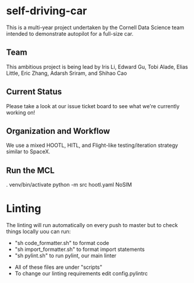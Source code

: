 # self-driving-car
This is a multi-year project undertaken by the Cornell Data Science team intended to demonstrate autopilot for a full-size car.

## Team
This ambitious project is being lead by Iris Li, Edward Gu, Tobi Alade, Elias Little, Eric Zhang, Adarsh Sriram, and Shihao Cao

## Current Status
Please take a look at our issue ticket board to see what we're currently working on!

## Organization and Workflow
We use a mixed HOOTL, HITL, and Flight-like testing/iteration strategy similar to SpaceX.


## Run the MCL

. venv/bin/activate
python -m src hootl.yaml NoSIM

# Linting
The linting will run automatically on every push to master but to check things locally uou can run:
- "sh code_formatter.sh" to format code
- "sh import_formatter.sh" to format import statements
- "sh pylint.sh" to run pylint, our main linter
* All of these files are under "scripts"
* To change our linting requirements edit config.pylintrc